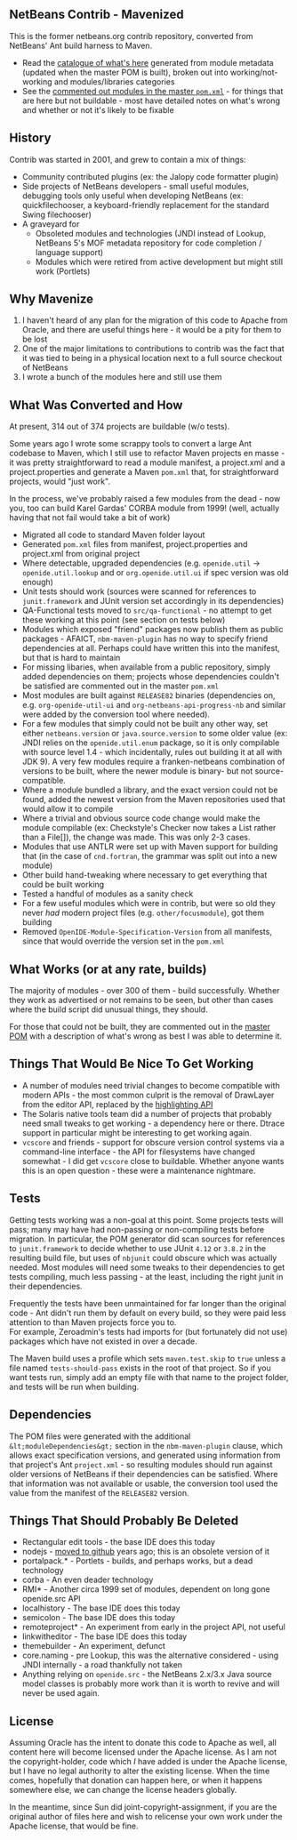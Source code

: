 NetBeans Contrib - Mavenized
----------------------------

This is the former netbeans.org contrib repository, converted from NetBeans' Ant build harness to Maven.

 * Read the [catalogue of what's here](catalogue.md) generated from module metadata (updated when the master POM is built), broken out
into working/not-working and modules/libraries categories
 * See the [commented out modules in the master `pom.xml`](blob/master/pom.xml) - for things that are here but not buildable - most
have detailed notes on what's wrong and whether or not it's likely to be fixable

History
-------

Contrib was started in 2001, and grew to contain a mix of things:

 * Community contributed plugins (ex: the Jalopy code formatter plugin)
 * Side projects of NetBeans developers - small useful modules, debugging tools only useful when developing NetBeans (ex: quickfilechooser, a keyboard-friendly replacement for the standard Swing filechooser)
 * A graveyard for
   * Obsoleted modules and technologies (JNDI instead of Lookup, NetBeans 5's MOF metadata repository for code completion / language support)
   * Modules which were retired from active development but might still work (Portlets)


Why Mavenize
------------

 1.  I haven't heard of any plan for the migration of this code to Apache from Oracle, and there are useful things here - it would be a pity for them to be lost
 2.  One of the major limitations to contributions to contrib was the fact that it was tied to being in a physical location next to a full source checkout of NetBeans
 3.  I wrote a bunch of the modules here and still use them

What Was Converted and How
--------------------------

At present, 314 out of 374 projects are buildable (w/o tests).

Some years ago I wrote some scrappy tools to convert a large Ant codebase to Maven, which I still use to refactor Maven projects en masse - it was pretty straightforward to read a module manifest, a project.xml and a project.properties and generate a Maven `pom.xml` that, for straightforward projects, would "just work".

In the process, we've probably raised a few modules from the dead - now you, too can build Karel Gardas' CORBA module from 1999! (well, actually having that not fail would take a bit of work)

 * Migrated all code to standard Maven folder layout
 * Generated `pom.xml` files from manifest, project.properties and project.xml from original project
 * Where detectable, upgraded dependencies (e.g. `openide.util` -> `openide.util.lookup` and or `org.openide.util.ui` if spec version was old enough)
 * Unit tests should work (sources were scanned for references to `junit.framework` and JUnit version set accordingly in its dependencies)
 * QA-Functional tests moved to `src/qa-functional` - no attempt to get these working at this point (see section on tests below)
 * Modules which exposed "friend" packages now publish them as public packages - AFAICT, `nbm-maven-plugin` has no way to specify friend dependencies at all.  Perhaps could have written this into the manifest, but that is hard to maintain
 * For missing libaries, when available from a public repository, simply added dependencies on them; projects whose dependencies couldn't be satisfied are commented out in the master `pom.xml`
 * Most modules are built against `RELEASE82` binaries (dependencies on, e.g. `org-openide-util-ui` and `org-netbeans-api-progress-nb` and similar were added by the conversion tool where needed).
 * For a few modules that simply could not be built any other way, set either `netbeans.version` or `java.source.version` to some older value (ex: JNDI relies on the `openide.util.enum` package, so it is only compilable with source level 1.4 - which incidentally, rules out building it at all with JDK 9).  A very few modules require a franken-netbeans combination of versions to be built, where the newer module is binary- but not source-compatible.
 * Where a module bundled a library, and the exact version could not be found, added the newest version from the Maven repositories used that would allow it to compile
 * Where a trivial and obvious source code change would make the module compilable (ex: Checkstyle's Checker now takes a List<File> rather than a File[]), the change was made.  This was only 2-3 cases.
 * Modules that use ANTLR were set up with Maven support for building that (in the case of `cnd.fortran`, the grammar was split out into a new module)
 * Other build hand-tweaking where necessary to get everything that could be built working
 * Tested a handful of modules as a sanity check
 * For a few useful modules which were in contrib, but were so old they never *had* modern project files (e.g. `other/focusmodule`), got them building
 * Removed `OpenIDE-Module-Specification-Version` from all manifests, since that would override the version set in the `pom.xml`


What Works (or at any rate, builds)
-----------------------------------

The majority of modules - over 300 of them - build successfully.  Whether they work as advertised or not remains to be seen, but 
other than cases where the build script did unusual things, they should.

For those that could not be built, they are commented out in the [master POM](blob/master/pom.xml) with a description of what's wrong 
as best I was able to determine it.


Things That Would Be Nice To Get Working
-------------------------------------

 * A number of modules need trivial changes to become compatible with modern APIs - the most common culprit is the removal of
DrawLayer from the editor API, replaced by the [highlighting API](http://bits.netbeans.org/7.4/javadoc/org-netbeans-modules-editor-lib2/org/netbeans/spi/editor/highlighting/package-summary.html)
 * The Solaris native tools team did a number of projects that probably need small tweaks to get working - a dependency here or there.  Dtrace support in particular might be interesting to get working again.
 * `vcscore` and friends - support for obscure version control systems via a command-line interface - the API for filesystems have changed somewhat - I did get `vcscore` close to buildable.  Whether anyone wants this is an open question - these were a maintenance nightmare.


Tests
----

Getting tests working was a non-goal at this point.  Some projects tests will pass; many may have had non-passing or non-compiling 
tests before migration.  In particular, the POM generator did scan sources for references to `junit.framework` to decide whether 
to use JUnit `4.12` or `3.8.2` in the resulting build file, but uses of `nbjunit` could obscure which was actually needed.  Most 
modules will need some tweaks to their dependencies to get tests compiling, much less passing - at the least, including the right
junit in their dependencies.

Frequently the tests have been unmaintained for far longer than the original code - Ant didn't run them by default on every 
build, so they were paid less attention to than Maven projects force you to.  
For example, Zeroadmin's tests had imports for (but fortunately did not use) packages which have not existed in over a decade.

The Maven build uses a profile which sets `maven.test.skip` to `true` unless a file named `tests-should-pass` exists in the root
of that project.  So if you want tests run, simply add an empty file with that name to the project folder, and tests will be
run when building.


Dependencies
------------

The POM files were generated with the additional `&lt;moduleDependencies&gt;` section in the `nbm-maven-plugin` clause, which allows
exact specification versions, and generated using information from that project's Ant `project.xml` - so resulting modules 
should run against older versions of NetBeans if their dependencies can be satisfied.  Where that information was not 
available or usable, the conversion tool used the value from the manifest of the `RELEASE82` version.


Things That Should Probably Be Deleted
-----------------------------------

 * Rectangular edit tools - the base IDE does this today
 * nodejs - [moved to github](https://github.com/timboudreau/nb-nodejs) years ago; this is an obsolete version of it
 * portalpack.* - Portlets - builds, and perhaps works, but a dead technology
 * corba - An even deader technology
 * RMI* - Another circa 1999 set of modules, dependent on long gone openide.src API
 * localhistory - The base IDE does this today
 * semicolon - The base IDE does this today
 * remoteproject* - An experiment from early in the project API, not useful
 * linkwitheditor - The base IDE does this today
 * themebuilder - An experiment, defunct
 * core.naming - pre Lookup, this was the alternative considered - using JNDI internally - a road thankfully not taken
 * Anything relying on `openide.src` - the NetBeans 2.x/3.x Java source model classes is probably more work than it 
is worth to revive and will never be used again.


License
-------

Assuming Oracle has the intent to donate this code to Apache as well, all content here will become licensed under the
Apache license.  As I am not the copyright-holder, code which *I* have added is under the Apache license, but I have
no legal authority to alter the existing license.  When the time comes, hopefully that donation can happen here, or when
it happens somewhere else, we can change the license headers globally.

In the meantime, since Sun did joint-copyright-assignment, if you are the original author of files here and wish to
relicense your own work under the Apache license, that would be fine.
